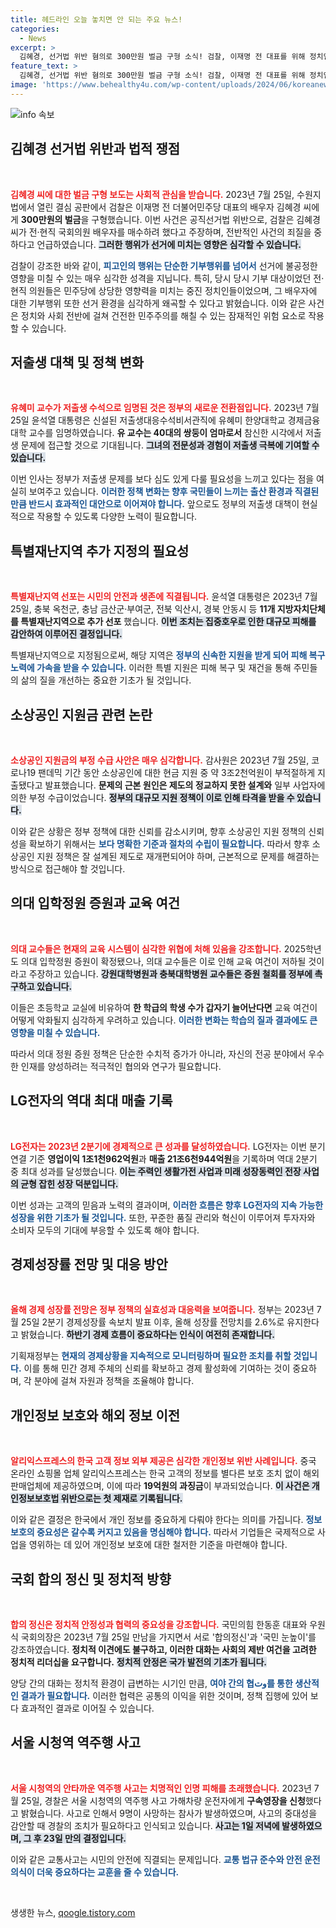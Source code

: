 ```yaml
---
title: 헤드라인 오늘 놓치면 안 되는 주요 뉴스!
categories:
  - News
excerpt: >
  김혜경, 선거법 위반 혐의로 300만원 벌금 구형 소식! 검찰, 이재명 전 대표를 위해 정치인 배우자 매수 의혹 강조. 클릭하면 사건의 전말을 확인해보세요!
feature_text: >
  김혜경, 선거법 위반 혐의로 300만원 벌금 구형 소식! 검찰, 이재명 전 대표를 위해 정치인 배우자 매수 의혹 강조. 클릭하면 사건의 전말을 확인해보세요!
image: 'https://www.behealthy4u.com/wp-content/uploads/2024/06/koreanews.jpg'
---
```


<p><img src="https://www.behealthy4u.com/wp-content/uploads/2024/06/koreanews.jpg" alt="info 속보" /></p>

<h2 data-ke-size="size26">김혜경 선거법 위반과 법적 쟁점</h2>

<p data-ke-size="size16">&nbsp;</p>

<p><b><span style="color: #ee2323;">김혜경 씨에 대한 벌금 구형 보도는 사회적 관심을 받습니다.</span></b> 2023년 7월 25일, 수원지법에서 열린 결심 공판에서 검찰은 이재명 전 더불어민주당 대표의 배우자 김혜경 씨에게 <b>300만원의 벌금</b>을 구형했습니다. 이번 사건은 공직선거법 위반으로, 검찰은 김혜경 씨가 전·현직 국회의원 배우자를 매수하려 했다고 주장하며, 전반적인 사건의 죄질을 중하다고 언급하였습니다. <b><span style="background-color: #21538527;">그러한 행위가 선거에 미치는 영향은 심각할 수 있습니다.</span></b> </p>

<p>검찰이 강조한 바와 같이, <b><span style="color: #1a5490;">피고인의 행위는 단순한 기부행위를 넘어서</span></b> 선거에 불공정한 영향을 미칠 수 있는 매우 심각한 성격을 지닙니다. 특히, 당시 당시 기부 대상이었던 전·현직 의원들은 민주당에 상당한 영향력을 미치는 중진 정치인들이었으며, 그 배우자에 대한 기부행위 또한 선거 환경을 심각하게 왜곡할 수 있다고 밝혔습니다. 이와 같은 사건은 정치와 사회 전반에 걸쳐 건전한 민주주의를 해칠 수 있는 잠재적인 위험 요소로 작용할 수 있습니다.</p>

<h2 data-ke-size="size26">저출생 대책 및 정책 변화</h2>

<p data-ke-size="size16">&nbsp;</p>

<p><b><span style="color: #ee2323;">유혜미 교수가 저출생 수석으로 임명된 것은 정부의 새로운 전환점입니다.</span></b> 2023년 7월 25일 윤석열 대통령은 신설된 저출생대응수석비서관직에 유혜미 한양대학교 경제금융대학 교수를 임명하였습니다. <b>유 교수는 40대의 쌍둥이 엄마로서</b> 참신한 시각에서 저출생 문제에 접근할 것으로 기대됩니다. <b><span style="background-color: #21538527;">그녀의 전문성과 경험이 저출생 극복에 기여할 수 있습니다.</span></b> </p>

<p>이번 인사는 정부가 저출생 문제를 보다 심도 있게 다룰 필요성을 느끼고 있다는 점을 여실히 보여주고 있습니다. <b><span style="color: #1a5490;">이러한 정책 변화는 향후 국민들이 느끼는 출산 환경과 직결된 만큼 반드시 효과적인 대안으로 이어져야 합니다.</span></b> 앞으로도 정부의 저출생 대책이 현실적으로 작용할 수 있도록 다양한 노력이 필요합니다.</p>

<h2 data-ke-size="size26">특별재난지역 추가 지정의 필요성</h2>

<p data-ke-size="size16">&nbsp;</p>

<p><b><span style="color: #ee2323;">특별재난지역 선포는 시민의 안전과 생존에 직결됩니다.</span></b> 윤석열 대통령은 2023년 7월 25일, 충북 옥천군, 충남 금산군·부여군, 전북 익산시, 경북 안동시 등 <b>11개 지방자치단체를 특별재난지역으로 추가 선포</b> 했습니다. <b><span style="background-color: #21538527;">이번 조치는 집중호우로 인한 대규모 피해를 감안하여 이루어진 결정입니다.</span></b></p>

<p>특별재난지역으로 지정됨으로써, 해당 지역은 <b><span style="color: #1a5490;">정부의 신속한 지원을 받게 되어 피해 복구 노력에 가속을 받을 수 있습니다.</span></b> 이러한 특별 지원은 피해 복구 및 재건을 통해 주민들의 삶의 질을 개선하는 중요한 기초가 될 것입니다.</p>

<h2 data-ke-size="size26">소상공인 지원금 관련 논란</h2>

<p data-ke-size="size16">&nbsp;</p>

<p><b><span style="color: #ee2323;">소상공인 지원금의 부정 수급 사안은 매우 심각합니다.</span></b> 감사원은 2023년 7월 25일, 코로나19 팬데믹 기간 동안 소상공인에 대한 현금 지원 중 약 3조2천억원이 부적절하게 지출됐다고 발표했습니다. <b>문제의 근본 원인은 제도의 정교하지 못한 설계와</b> 일부 사업자에 의한 부정 수급이었습니다. <b><span style="background-color: #21538527;">정부의 대규모 지원 정책이 이로 인해 타격을 받을 수 있습니다.</span></b> </p>

<p>이와 같은 상황은 정부 정책에 대한 신뢰를 감소시키며, 향후 소상공인 지원 정책의 신뢰성을 확보하기 위해서는 <b><span style="color: #1a5490;"> 보다 명확한 기준과 절차의 수립이 필요합니다.</span></b> 따라서 향후 소상공인 지원 정책은 잘 설계된 제도로 재개편되어야 하며, 근본적으로 문제를 해결하는 방식으로 접근해야 할 것입니다.</p>

<h2 data-ke-size="size26">의대 입학정원 증원과 교육 여건</h2>

<p data-ke-size="size16">&nbsp;</p>

<p><b><span style="color: #ee2323;">의대 교수들은 현재의 교육 시스템이 심각한 위협에 처해 있음을 강조합니다.</span></b> 2025학년도 의대 입학정원 증원이 확정됐으나, 의대 교수들은 이로 인해 교육 여건이 저하될 것이라고 주장하고 있습니다. <b><span style="background-color: #21538527;">강원대학병원과 충북대학병원 교수들은 증원 철회를 정부에 촉구하고 있습니다.</span></b></p>

<p>이들은 초등학교 교실에 비유하여 <b>한 학급의 학생 수가 갑자기 늘어난다면</b> 교육 여건이 어떻게 악화될지 심각하게 우려하고 있습니다. <b><span style="color: #1a5490;">이러한 변화는 학습의 질과 결과에도 큰 영향을 미칠 수 있습니다.</span></b> </p>

<p>따라서 의대 정원 증원 정책은 단순한 수치적 증가가 아니라, 자신의 전공 분야에서 우수한 인재를 양성하려는 적극적인 협의와 연구가 필요합니다.</p>

<h2 data-ke-size="size26">LG전자의 역대 최대 매출 기록</h2>

<p data-ke-size="size16">&nbsp;</p>

<p><b><span style="color: #ee2323;">LG전자는 2023년 2분기에 경제적으로 큰 성과를 달성하였습니다.</span></b> LG전자는 이번 분기 연결 기준 <b>영업이익 1조1천962억원</b>과 <b>매출 21조6천944억원</b>을 기록하며 역대 2분기 중 최대 성과를 달성했습니다. <b><span style="background-color: #21538527;">이는 주력인 생활가전 사업과 미래 성장동력인 전장 사업의 균형 잡힌 성장 덕분입니다.</span></b> </p>

<p>이번 성과는 고객의 믿음과 노력의 결과이며, <b><span style="color: #1a5490;">이러한 흐름은 향후 LG전자의 지속 가능한 성장을 위한 기초가 될 것입니다.</span></b> 또한, 꾸준한 품질 관리와 혁신이 이루어져 투자자와 소비자 모두의 기대에 부응할 수 있도록 해야 합니다.</p>

<h2 data-ke-size="size26">경제성장률 전망 및 대응 방안</h2>

<p data-ke-size="size16">&nbsp;</p>

<p><b><span style="color: #ee2323;">올해 경제 성장률 전망은 정부 정책의 실효성과 대응력을 보여줍니다.</span></b> 정부는 2023년 7월 25일 2분기 경제성장률 속보치 발표 이후, 올해 성장률 전망치를 2.6%로 유지한다고 밝혔습니다. <b><span style="background-color: #21538527;">하반기 경제 흐름이 중요하다는 인식이 여전히 존재합니다.</span></b> </p>

<p>기획재정부는 <b><span style="color: #1a5490;">현재의 경제상황을 지속적으로 모니터링하며 필요한 조치를 취할 것입니다.</span></b> 이를 통해 민간 경제 주체의 신뢰를 확보하고 경제 활성화에 기여하는 것이 중요하며, 각 분야에 걸쳐 자원과 정책을 조율해야 합니다.</p>

<h2 data-ke-size="size26">개인정보 보호와 해외 정보 이전</h2>

<p data-ke-size="size16">&nbsp;</p>

<p><b><span style="color: #ee2323;">알리익스프레스의 한국 고객 정보 외부 제공은 심각한 개인정보 위반 사례입니다.</span></b> 중국 온라인 쇼핑몰 업체 알리익스프레스는 한국 고객의 정보를 별다른 보호 조치 없이 해외 판매업체에 제공하였으며, 이에 따라 <b>19억원의 과징금</b>이 부과되었습니다. <b><span style="background-color: #21538527;">이 사건은 개인정보보호법 위반으로는 첫 제재로 기록됩니다.</span></b> </p>

<p>이와 같은 결정은 한국에서 개인 정보를 중요하게 다뤄야 한다는 의미를 가집니다. <b><span style="color: #1a5490;">정보 보호의 중요성은 갈수록 커지고 있음을 명심해야 합니다.</span></b> 따라서 기업들은 국제적으로 사업을 영위하는 데 있어 개인정보 보호에 대한 철저한 기준을 마련해야 합니다.</p>

<h2 data-ke-size="size26">국회 합의 정신 및 정치적 방향</h2>

<p data-ke-size="size16">&nbsp;</p>

<p><b><span style="color: #ee2323;">합의 정신은 정치적 안정성과 협력의 중요성을 강조합니다.</span></b> 국민의힘 한동훈 대표와 우원식 국회의장은 2023년 7월 25일 만남을 가지면서 서로 '합의정신'과 '국민 눈높이'를 강조하였습니다. <b>정치적 이견에도 불구하고, 이러한 대화는 사회의 제반 여건을 고려한 정치적 리더십을 요구합니다.</b> <b><span style="background-color: #21538527;">정치적 안정은 국가 발전의 기초가 됩니다.</span></b> </p>

<p>양당 간의 대화는 정치적 환경이 급변하는 시기인 만큼, <b><span style="color: #1a5490;">여야 간의 협وت를 통한 생산적인 결과가 필요합니다.</span></b> 이러한 협력은 공통의 이익을 위한 것이며, 정책 집행에 있어 보다 효과적인 결과로 이어질 수 있습니다.</p>

<h2 data-ke-size="size26">서울 시청역 역주행 사고</h2>

<p data-ke-size="size16">&nbsp;</p>

<p><b><span style="color: #ee2323;">서울 시청역의 안타까운 역주행 사고는 치명적인 인명 피해를 초래했습니다.</span></b> 2023년 7월 25일, 경찰은 서울 시청역의 역주행 사고 가해차량 운전자에게 <b>구속영장을 신청</b>했다고 밝혔습니다. 사고로 인해서 9명이 사망하는 참사가 발생하였으며, 사고의 중대성을 감안할 때 경찰의 조치가 필요하다고 인식되고 있습니다. <b><span style="background-color: #21538527;">사고는 1일 저녁에 발생하였으며, 그 후 23일 만의 결정입니다.</span></b> </p>

<p>이와 같은 교통사고는 시민의 안전에 직결되는 문제입니다. <b><span style="color: #1a5490;">교통 법규 준수와 안전 운전 의식이 더욱 중요하다는 교훈을 줄 수 있습니다.</span></b> </p>

<p data-ke-size="size16">&nbsp;</p>
생생한 뉴스, <a href="https://qoogle.tistory.com" rel="dofollow">qoogle.tistory.com</a>


